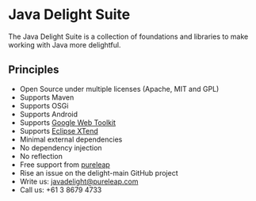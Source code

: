 # Java Delight Suite

The Java Delight Suite is a collection of foundations and libraries to make working with Java more delightful.

## Principles

- Open Source under multiple licenses (Apache, MIT and GPL)
- Supports Maven
- Supports OSGi
- Supports Android
- Supports [Google Web Toolkit](http://www.gwtproject.org/)
- Supports [Eclipse XTend](https://eclipse.org/xtend/)
- Minimal external dependencies
- No dependency injection
- No reflection
- Free support from [pureleap](http://pureleap.com)
 - Rise an issue on the delight-main GitHub project
 - Write us: javadelight@pureleap.com
 - Call us: +61 3 8679 4733

